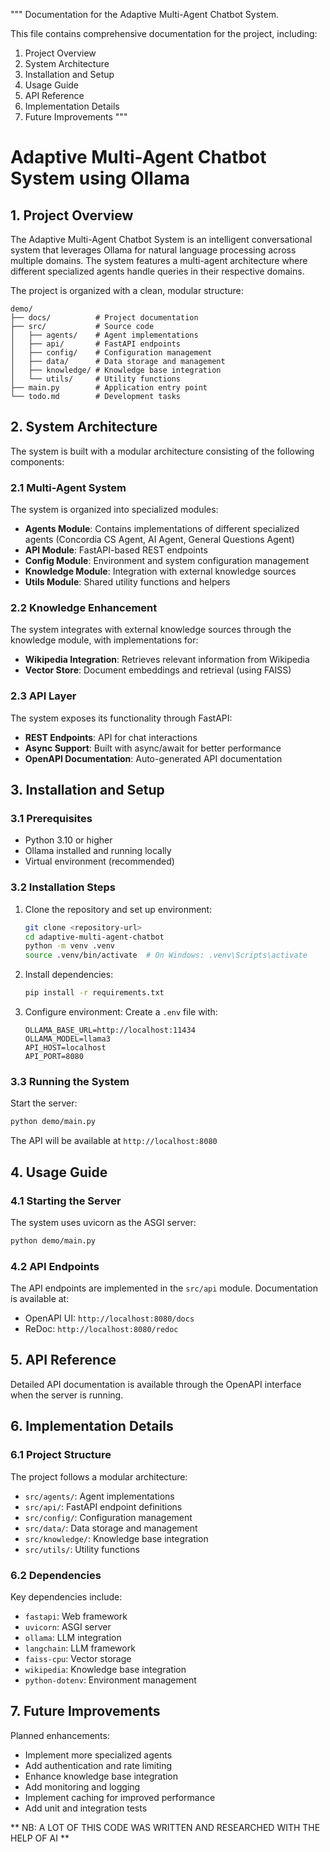 """
Documentation for the Adaptive Multi-Agent Chatbot System.

This file contains comprehensive documentation for the project, including:
1. Project Overview
2. System Architecture
3. Installation and Setup
4. Usage Guide
5. API Reference
6. Implementation Details
7. Future Improvements
"""

# Adaptive Multi-Agent Chatbot System using Ollama

## 1. Project Overview

The Adaptive Multi-Agent Chatbot System is an intelligent conversational system that leverages Ollama for natural language processing across multiple domains. The system features a multi-agent architecture where different specialized agents handle queries in their respective domains.

The project is organized with a clean, modular structure:
```
demo/
├── docs/          # Project documentation
├── src/           # Source code
│   ├── agents/    # Agent implementations
│   ├── api/       # FastAPI endpoints
│   ├── config/    # Configuration management
│   ├── data/      # Data storage and management
│   ├── knowledge/ # Knowledge base integration
│   └── utils/     # Utility functions
├── main.py        # Application entry point
└── todo.md        # Development tasks
```

## 2. System Architecture

The system is built with a modular architecture consisting of the following components:

### 2.1 Multi-Agent System

The system is organized into specialized modules:
- **Agents Module**: Contains implementations of different specialized agents (Concordia CS Agent, AI Agent, General Questions Agent)
- **API Module**: FastAPI-based REST endpoints
- **Config Module**: Environment and system configuration management
- **Knowledge Module**: Integration with external knowledge sources
- **Utils Module**: Shared utility functions and helpers

### 2.2 Knowledge Enhancement

The system integrates with external knowledge sources through the knowledge module, with implementations for:
- **Wikipedia Integration**: Retrieves relevant information from Wikipedia
- **Vector Store**: Document embeddings and retrieval (using FAISS)

### 2.3 API Layer

The system exposes its functionality through FastAPI:
- **REST Endpoints**: API for chat interactions
- **Async Support**: Built with async/await for better performance
- **OpenAPI Documentation**: Auto-generated API documentation

## 3. Installation and Setup

### 3.1 Prerequisites

- Python 3.10 or higher
- Ollama installed and running locally
- Virtual environment (recommended)

### 3.2 Installation Steps

1. Clone the repository and set up environment:
   ```bash
   git clone <repository-url>
   cd adaptive-multi-agent-chatbot
   python -m venv .venv
   source .venv/bin/activate  # On Windows: .venv\Scripts\activate
   ```

2. Install dependencies:
   ```bash
   pip install -r requirements.txt
   ```

3. Configure environment:
   Create a `.env` file with:
   ```
   OLLAMA_BASE_URL=http://localhost:11434
   OLLAMA_MODEL=llama3
   API_HOST=localhost
   API_PORT=8080
   ```

### 3.3 Running the System

Start the server:
```bash
python demo/main.py
```

The API will be available at `http://localhost:8080`

## 4. Usage Guide

### 4.1 Starting the Server

The system uses uvicorn as the ASGI server:
```bash
python demo/main.py
```

### 4.2 API Endpoints

The API endpoints are implemented in the `src/api` module. Documentation is available at:
- OpenAPI UI: `http://localhost:8080/docs`
- ReDoc: `http://localhost:8080/redoc`

## 5. API Reference

Detailed API documentation is available through the OpenAPI interface when the server is running.

## 6. Implementation Details

### 6.1 Project Structure

The project follows a modular architecture:
- `src/agents/`: Agent implementations
- `src/api/`: FastAPI endpoint definitions
- `src/config/`: Configuration management
- `src/data/`: Data storage and management
- `src/knowledge/`: Knowledge base integration
- `src/utils/`: Utility functions

### 6.2 Dependencies

Key dependencies include:
- `fastapi`: Web framework
- `uvicorn`: ASGI server
- `ollama`: LLM integration
- `langchain`: LLM framework
- `faiss-cpu`: Vector storage
- `wikipedia`: Knowledge base integration
- `python-dotenv`: Environment management

## 7. Future Improvements

Planned enhancements:
- Implement more specialized agents
- Add authentication and rate limiting
- Enhance knowledge base integration
- Add monitoring and logging
- Implement caching for improved performance
- Add unit and integration tests

** NB: A LOT OF THIS CODE WAS WRITTEN AND RESEARCHED WITH THE HELP OF AI **
